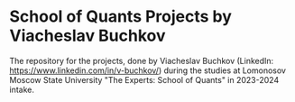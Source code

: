 # School of Quants Projects by Viacheslav Buchkov
The repository for the projects, done by Viacheslav Buchkov (LinkedIn: https://www.linkedin.com/in/v-buchkov/) during the studies at Lomonosov Moscow State University "The Experts: School of Quants" in 2023-2024 intake.
